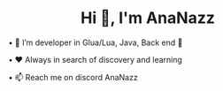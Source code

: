 <h1 align="center">Hi 👋, I'm AnaNazz</h1>

• 👀 I’m developer in Glua/Lua, Java, Back end 👀

• ❤️ Always in search of discovery and learning

• 📫 Reach me on discord AnaNazz
